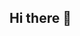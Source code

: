 ## Hi there 👋

<!--
**MethukaManhiru/MethukaManhiru** is a ✨ _special_ ✨ repository because its `README.md` (this file) appears on your GitHub profile.


🔭 I’m currently working on Nothing
🌱 I’m currently learning at school
- 👯 I’m looking to collaborate on ...
- 🤔 I’m looking for help with ...
- 💬 Ask me about ...
- 📫 How to reach me: ...
😄 Pronouns: He/Him
⚡ Fun fact: I am playing MC and Roblox
-->
